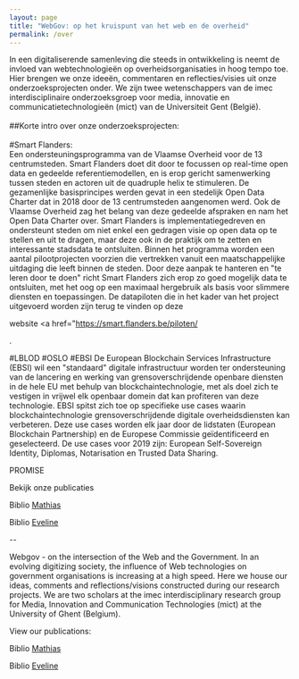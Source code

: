 ```yaml
---
layout: page
title: "WebGov: op het kruispunt van het web en de overheid"
permalink: /over
---
```


In een digitaliserende samenleving die steeds in ontwikkeling is neemt de invloed van webtechnologieën op overheidsorganisaties in hoog tempo toe. Hier brengen we onze ideeën, commentaren en reflecties/visies uit onze onderzoeksprojecten onder.
We zijn twee wetenschappers van de imec interdisciplinaire onderzoeksgroep voor media, innovatie en communicatietechnologieën (mict) van de Universiteit Gent (België).\
\
##Korte intro over onze onderzoeksprojecten:\
\
#Smart Flanders:\
Een ondersteuningsprogramma van de Vlaamse Overheid voor de 13 centrumsteden.
Smart Flanders doet dit door te focussen op real-time open data en gedeelde referentiemodellen, en is erop gericht samenwerking tussen steden en actoren uit de quadruple helix te stimuleren. 
De gezamenlijke basisprincipes werden gevat in een stedelijk Open Data Charter dat in 2018 door de 13 centrumsteden aangenomen werd. 
Ook de Vlaamse Overheid zag het belang van deze gedeelde afspraken en nam het Open Data Charter over.
Smart Flanders is implementatiegedreven en ondersteunt steden om niet enkel een gedragen visie op open data op te stellen en uit te dragen, maar deze ook in de praktijk om te zetten en interessante stadsdata te ontsluiten. 
Binnen het programma worden een aantal pilootprojecten voorzien die vertrekken vanuit een maatschappelijke uitdaging die leeft binnen de steden. 
Door deze aanpak te hanteren en "te leren door te doen" richt Smart Flanders zich erop zo goed mogelijk data te ontsluiten, met het oog op een maximaal hergebruik als basis voor slimmere diensten en toepassingen. 
De datapiloten die in het kader van het project uitgevoerd worden zijn terug te vinden op deze <p>website <a href="https://smart.flanders.be/piloten/</a></p>.

#LBLOD
#OSLO
#EBSI 
De European Blockchain Services Infrastructure (EBSI) wil een "standaard" digitale infrastructuur worden ter ondersteuning van de lancering en werking van grensoverschrijdende openbare diensten in de hele EU met behulp van blockchaintechnologie, 
met als doel zich te vestigen in vrijwel elk openbaar domein dat kan profiteren van deze technologie. 
EBSI spitst zich toe op specifieke use cases waarin blockchaintechnologie grensoverschrijdende digitale overheidsdiensten kan verbeteren.
Deze use cases worden elk jaar door de lidstaten (European Blockchain Partnership) en de Europese Commissie geïdentificeerd en geselecteerd.
De use cases voor 2019 zijn: European Self-Sovereign Identity, Diplomas, Notarisation en Trusted Data Sharing.

PROMISE

Bekijk onze publicaties
<p>Biblio <a href="https://biblio.ugent.be/person/002004496411">Mathias</a></p>
<p>Biblio <a href="https://biblio.ugent.be/person/802002676529">Eveline</a></p>

-- 

Webgov - on the intersection of the Web and the Government.
In an evolving digitizing society, the influence of Web technologies on government organisations is increasing at a high speed. Here we house our ideas, comments and reflections/visions constructed during our research projects.
We are two scholars at the imec interdisciplinary research group for Media, Innovation and Communication Technologies (mict) at the University of Ghent (Belgium).

<p>View our publications:</p> 

<p>Biblio <a href="https://biblio.ugent.be/person/002004496411">Mathias</a></p>
<p>Biblio <a href="https://biblio.ugent.be/person/802002676529">Eveline</a></p>
